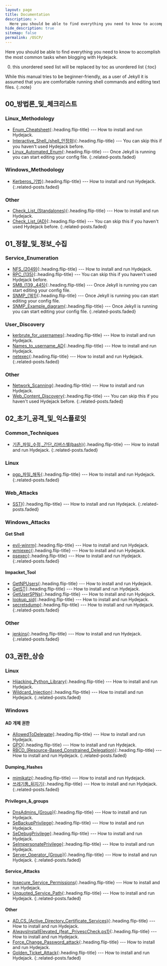 ```yaml
---
layout: page
title: Documentation
description: >
  Here you should be able to find everything you need to know to accomplish the most common tasks when blogging with Hydejack.
hide_description: true
sitemap: false
permalink: /OSCP/
---
```


Here you should be able to find everything you need to know to accomplish the most common tasks when blogging with Hydejack.

0. this unordered seed list will be replaced by toc as unordered list
{:toc}

While this manual tries to be beginner-friendly, as a user of Jekyll it is assumed that you are comfortable running shell commands and editing text files.
{:.note}



## 00_방법론_및_체크리스트
### Linux_Methodology
* [Enum_Cheatsheet]{:.heading.flip-title} --- How to install and run Hydejack.
* [Interactive_Shell_(shell_안정화)]{:.heading.flip-title} --- You can skip this if you haven't used Hydejack before.
* [Linux_Automated_Enum]{:.heading.flip-title} --- Once Jekyll is running you can start editing your config file.
{:.related-posts.faded}

### Windows_Methodology
* [Kerberos_기법]{:.heading.flip-title} --- How to install and run Hydejack.
{:.related-posts.faded}

### Other
* [Check_List_(Standalones)]{:.heading.flip-title} --- How to install and run Hydejack.
* [Check_List_(AD)]{:.heading.flip-title} --- You can skip this if you haven't used Hydejack before.
{:.related-posts.faded}


## 01_정찰_및_정보_수집
### Service_Enumeration
* [NFS_(2049)]{:.heading.flip-title} --- How to install and run Hydejack.
* [RPC_(135)]{:.heading.flip-title} --- You can skip this if you haven't used Hydejack before.
* [SMB_(139,_445)]{:.heading.flip-title} --- Once Jekyll is running you can start editing your config file.
* [SNMP_(161)]{:.heading.flip-title} --- Once Jekyll is running you can start editing your config file.
* [SNMP_Example_diagram]{:.heading.flip-title} --- Once Jekyll is running you can start editing your config file.
{:.related-posts.faded}

### User_Discovery
* [kerbrute_for_usernames]{:.heading.flip-title} --- How to install and run Hydejack.
* [Names_to_username_AD]{:.heading.flip-title} --- How to install and run Hydejack.
* [netexec]{:.heading.flip-title} --- How to install and run Hydejack.
{:.related-posts.faded}

### Other
* [Network_Scanning]{:.heading.flip-title} --- How to install and run Hydejack.
* [Web_Content_Discovery]{:.heading.flip-title} --- You can skip this if you haven't used Hydejack before.
{:.related-posts.faded}


## 02_초기_공격_및_익스플로잇
### Common_Techniques
* [기존_파일_수정,_간단_리버스쉘(bash)]{:.heading.flip-title} --- How to install and run Hydejack.
{:.related-posts.faded}

### Linux
* [pgp_파일_해독]{:.heading.flip-title} --- How to install and run Hydejack.
{:.related-posts.faded}

### Web_Attacks
* [SSTI]{:.heading.flip-title} --- How to install and run Hydejack.
{:.related-posts.faded}

### Windows_Attacks
#### Get Shell
* [evil-winrm]{:.heading.flip-title} --- How to install and run Hydejack.
* [wmiexec]{:.heading.flip-title} --- How to install and run Hydejack.
* [psexec]{:.heading.flip-title} --- How to install and run Hydejack.
{:.related-posts.faded}

#### Impacket_Tool
* [GetNPUsers]{:.heading.flip-title} --- How to install and run Hydejack.
* [GetST]{:.heading.flip-title} --- How to install and run Hydejack.
* [GetUserSPNs]{:.heading.flip-title} --- How to install and run Hydejack.
* [lookup_sid]{:.heading.flip-title} --- How to install and run Hydejack.
* [secretsdump]{:.heading.flip-title} --- How to install and run Hydejack.
{:.related-posts.faded}

### Other
* [jenkins]{:.heading.flip-title} --- How to install and run Hydejack.
{:.related-posts.faded}

## 03_권한_상승
### Linux
* [Hijacking_Python_Library]{:.heading.flip-title} --- How to install and run Hydejack.
* [Wildcard_Injection]{:.heading.flip-title} --- How to install and run Hydejack.
{:.related-posts.faded}

### Windows
#### AD 개체 권한
* [AllowedToDelegate]{:.heading.flip-title} --- How to install and run Hydejack.
* [GPO]{:.heading.flip-title} --- How to install and run Hydejack.
* [RBCD_(Resource-Based_Constrained_Delegation)]{:.heading.flip-title} --- How to install and run Hydejack.
{:.related-posts.faded}

#### Dumping_Hashes
* [mimikatz]{:.heading.flip-title} --- How to install and run Hydejack.
* [쓰레기통_뒤지기]{:.heading.flip-title} --- How to install and run Hydejack.
{:.related-posts.faded}

#### Privileges_&_groups
* [DnsAdmins_(Group)]{:.heading.flip-title} --- How to install and run Hydejack.
* [SeBackupPrivilege]{:.heading.flip-title} --- How to install and run Hydejack.
* [SeDebugPrivilege]{:.heading.flip-title} --- How to install and run Hydejack.
* [SeImpersonatePrivilege]{:.heading.flip-title} --- How to install and run Hydejack.
* [Server_Operator_(Group)]{:.heading.flip-title} --- How to install and run Hydejack.
{:.related-posts.faded}

#### Service_Attacks
* [Insecure_Service_Permissions]{:.heading.flip-title} --- How to install and run Hydejack.
* [Unquoted_Service_Path]{:.heading.flip-title} --- How to install and run Hydejack.
{:.related-posts.faded}

#### Other
* [AD_CS_(Active_Directory_Certificate_Services)]{:.heading.flip-title} --- How to install and run Hydejack.
* [AlwaysInstallElevated_(feat._PrivescCheck.ps1)]{:.heading.flip-title} --- How to install and run Hydejack.
* [Force_Change_Password_attack]{:.heading.flip-title} --- How to install and run Hydejack.
* [Golden_Ticket_Attack]{:.heading.flip-title} --- How to install and run Hydejack.
{:.related-posts.faded}








[Enum_Cheatsheet]: /00_방법론_및_체크리스트/Linux_Methodology/Enum_Cheatsheet.md
[Interactive_Shell_(shell_안정화)]: /00_방법론_및_체크리스트/Linux_Methodology/Interactive_Shell_(shell_안정화).md
[Linux_Automated_Enum]: /00_방법론_및_체크리스트/Linux_Methodology/Linux_Automated_Enum.md

[Kerberos_기법]: /00_방법론_및_체크리스트/Windows_Methodology/Kerberos_기법.md

[Check_List_(Standalones)]: /00_방법론_및_체크리스트/Check_List_(Standalones).md
[Check_List_(AD)]: /00_방법론_및_체크리스트/Check_List_(AD).md

[NFS_(2049)]: /01_정찰_및_정보_수집/Service_Enumeration/NFS_(2049).md
[RPC_(135)]: /01_정찰_및_정보_수집/Service_Enumeration/RPC_(135).md
[SMB_(139,_445)]: /01_정찰_및_정보_수집/Service_Enumeration/SMB_(139,_445).md
[SNMP_(161)]: /01_정찰_및_정보_수집/Service_Enumeration/SNMP_(161).md
[SNMP_Example_diagram]: /01_정찰_및_정보_수집/Service_Enumeration/SNMP_Example_diagram.md

[kerbrute_for_usernames]: /01_정찰_및_정보_수집/User_Discovery/kerbrute_for_usernames.md
[Names_to_username_AD]: /01_정찰_및_정보_수집/User_Discovery/Names_to_username_AD.md
[netexec]: /01_정찰_및_정보_수집/User_Discovery/netexec.md

[Network_Scanning]: /01_정찰_및_정보_수집/Network_Scanning.md
[Web_Content_Discovery]: /01_정찰_및_정보_수집/Web_Content_Discovery.md

[기존_파일_수정,_간단_리버스쉘(bash)]: /02_초기_공격_및_익스플로잇/Common_Techniques/기존_파일_수정,_간단_리버스쉘(bash).md

[pgp_파일_해독]: /02_초기_공격_및_익스플로잇/Linux/pgp_파일_해독.md

[SSTI]: /02_초기_공격_및_익스플로잇/Web_Attacks/SSTI.md

[evil-winrm]: /02_초기_공격_및_익스플로잇/Windows_Attacks/Get_Shell/evil-winrm.md

[GetNPUsers]: /02_초기_공격_및_익스플로잇/Windows_Attacks/Impacket_Tool/GetNPUsers.md
[GetST]: /02_초기_공격_및_익스플로잇/Windows_Attacks/Impacket_Tool/GetST.md
[GetUserSPNs]: /02_초기_공격_및_익스플로잇/Windows_Attacks/Impacket_Tool/GetUserSPNs.md
[lookup_sid]: /02_초기_공격_및_익스플로잇/Windows_Attacks/Impacket_Tool/lookup_sid.md
[psexec]: /02_초기_공격_및_익스플로잇/Windows_Attacks/Impacket_Tool/psexec.md
[secretsdump]: /02_초기_공격_및_익스플로잇/Windows_Attacks/Impacket_Tool/secretsdump.md
[wmiexec]: /02_초기_공격_및_익스플로잇/Windows_Attacks/Impacket_Tool/wmiexec.md

[jenkins]: /02_초기_공격_및_익스플로잇/jenkins.md

[Hijacking_Python_Library]: /03_권한_상승/Linux/Hijacking_Python_Library.md
[Wildcard_Injection]: /03_권한_상승/Linux/Wildcard_Injection.md

[AllowedToDelegate]: /03_권한_상승/Windows/AD_개체_권한/AllowedToDelegate.md
[GPO]: /03_권한_상승/Windows/AD_개체_권한/GPO.md
[RBCD_(Resource-Based_Constrained_Delegation)]: /03_권한_상승/Windows/AD_개체_권한/RBCD_(Resource-Based_Constrained_Delegation).md

[mimikatz]: /03_권한_상승/Windows/Dumping_Hashes/mimikatz.md
[쓰레기통_뒤지기]: /03_권한_상승/Windows/Dumping_Hashes/쓰레기통_뒤지기.md

[DnsAdmins_(Group)]: /03_권한_상승/Windows/Privileges_&_groups/DnsAdmins_(Group).md
[SeBackupPrivilege]: /03_권한_상승/Windows/Privileges_&_groups/SeBackupPrivilege.md
[SeDebugPrivilege]: /03_권한_상승/Windows/Privileges_&_groups/SeDebugPrivilege.md
[SeImpersonatePrivilege]: /03_권한_상승/Windows/Privileges_&_groups/SeImpersonatePrivilege.md
[Server_Operator_(Group)]: /03_권한_상승/Windows/Privileges_&_groups/Server_Operator_(Group).md

[Insecure_Service_Permissions]: /03_권한_상승/Windows/Service_Attacks/Insecure_Service_Permissions.md
[Unquoted_Service_Path]: /03_권한_상승/Windows/Service_Attacks/Unquoted_Service_Path.md

[AD_CS_(Active_Directory_Certificate_Services)]: /03_권한_상승/Windows/AD_CS_(Active_Directory_Certificate_Services).md
[AlwaysInstallElevated_(feat._PrivescCheck.ps1)]: /03_권한_상승/Windows/AlwaysInstallElevated_(feat._PrivescCheck.ps1).md
[Force_Change_Password_attack]: /03_권한_상승/Windows/Force_Change_Password_attack.md
[Golden_Ticket_Attack]: /03_권한_상승/Windows/Golden_Ticket_Attack.md



[LICENSE]: ../LICENSE.md
[NOTICE]: ../NOTICE.md
[CHANGELOG]: ../CHANGELOG.md
